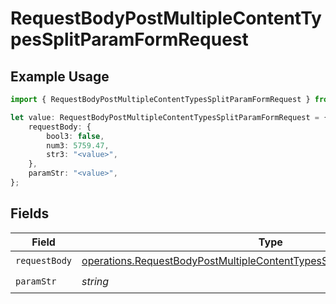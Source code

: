# RequestBodyPostMultipleContentTypesSplitParamFormRequest

## Example Usage

```typescript
import { RequestBodyPostMultipleContentTypesSplitParamFormRequest } from "openapi/sdk/models/operations";

let value: RequestBodyPostMultipleContentTypesSplitParamFormRequest = {
    requestBody: {
        bool3: false,
        num3: 5759.47,
        str3: "<value>",
    },
    paramStr: "<value>",
};
```

## Fields

| Field                                                                                                                                                                     | Type                                                                                                                                                                      | Required                                                                                                                                                                  | Description                                                                                                                                                               |
| ------------------------------------------------------------------------------------------------------------------------------------------------------------------------- | ------------------------------------------------------------------------------------------------------------------------------------------------------------------------- | ------------------------------------------------------------------------------------------------------------------------------------------------------------------------- | ------------------------------------------------------------------------------------------------------------------------------------------------------------------------- |
| `requestBody`                                                                                                                                                             | [operations.RequestBodyPostMultipleContentTypesSplitParamFormRequestBody](../../../sdk/models/operations/requestbodypostmultiplecontenttypessplitparamformrequestbody.md) | :heavy_check_mark:                                                                                                                                                        | N/A                                                                                                                                                                       |
| `paramStr`                                                                                                                                                                | *string*                                                                                                                                                                  | :heavy_check_mark:                                                                                                                                                        | N/A                                                                                                                                                                       |